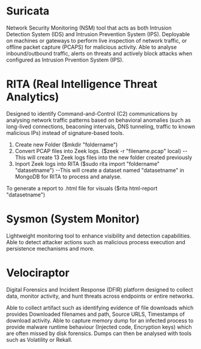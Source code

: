 # Suricata

Network Security Monitoring (NSM) tool that acts as both Intrusion Detection System (IDS) and Intrusion Prevention System (IPS).  Deployable on machines or gateways to perform live inspection of network traffic, or offline packet capture (PCAPS) for malicious activity.
Able to analyse inbound/outbound traffic, alerts on threats and actively block attacks when configured as Intrusion Prvention System (IPS).

# RITA (Real Intelligence Threat Analytics)

Designed to identify Command-and-Control (C2) communications by analysing network traffic patterns based on behavioral anomalies (such as long-lived connections, beaconing intervals, DNS tunneling, traffic to known malicious IPs) instead of signature-based tools.

1. Create new Folder ($mkdir "foldername")
2. Convert PCAP files into Zeek logs. ($zeek -r "filename.pcap" local)  --This will create 13 Zeek logs files into the new folder created previously
3. Inport Zeek logs into RITA ($sudo rita import "foldername" "datasetname")  --This will create a dataset named "datasetname" in MongoDB for RITA to process and analyse.

To generate a report to .html file for visuals
($rita html-report "datasetname")

# Sysmon (System Monitor)
Lightweight monitoring tool to enhance visibility and detection capabilities.
Able to detect attacker actions such as malicious process execution and persistence mechanisms and more.

# Velociraptor
Digital Forensics and Incident Response (DFIR) platform designed to collect data, monitor activity, and hunt threats across endpoints or entire networks.

Able to collect artifact such as identifying evidence of file downloads which provides Downloaded filenames and path, Source URLS, Timestamps of download activity.
Able to capture memory dump for an infected process to provide malware runtime behaviour (Injected code, Encryption keys) which are often missed by disk forensics. Dumps can then be analysed with tools such as Volatility or Rekall.
